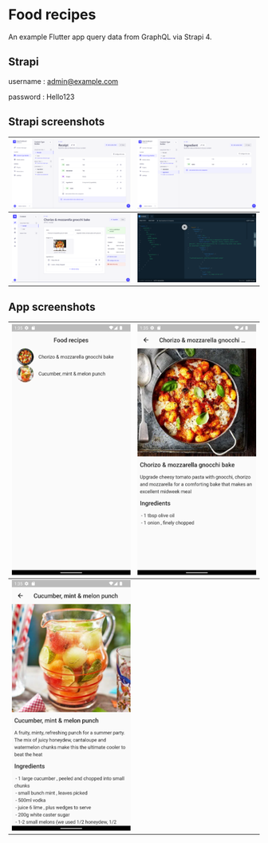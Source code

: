 # Food recipes

An example Flutter app query data from GraphQL via Strapi 4.

## Strapi

username : admin@example.com

password : Hello123

## Strapi screenshots

| ![](/screenshots/Screenshot_1658239001.png) | ![](/screenshots/Screenshot_1658239002.png) |
| ------------------------------------------- | ------------------------------------------- |
| ![](/screenshots/Screenshot_1658239003.png) | ![](/screenshots/Screenshot_1658817340.png) |

## App screenshots

| ![](/screenshots/Screenshot_1658817342.png) | ![](/screenshots/Screenshot_1658817345.png) |
| ------------------------------------------- | ------------------------------------------- |
| ![](/screenshots/Screenshot_1658817349.png) |                                             |
